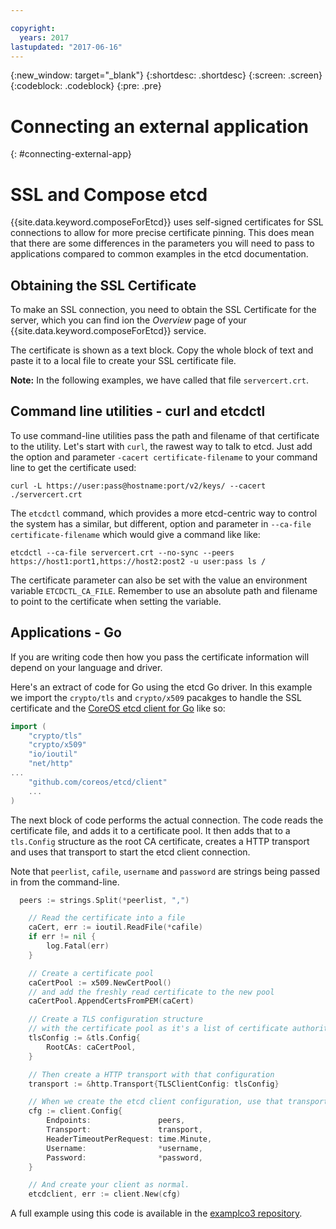 ```yaml
---

copyright:
  years: 2017
lastupdated: "2017-06-16"
---
```


{:new_window: target="_blank"}
{:shortdesc: .shortdesc}
{:screen: .screen}
{:codeblock: .codeblock}
{:pre: .pre}

# Connecting an external application
{: #connecting-external-app}

# SSL and Compose etcd

{{site.data.keyword.composeForEtcd}} uses self-signed certificates for SSL connections to allow for more precise certificate pinning. This does mean that there are some differences in the parameters you will need to pass to applications compared to common examples in the etcd documentation.

## Obtaining the SSL Certificate

To make an SSL connection, you need to obtain the SSL Certificate for the server, which you can find ion the *Overview* page of your {{site.data.keyword.composeForEtcd}} service.

The certificate is shown as a text block. Copy the whole block of text and paste it to a local file to create your SSL certificate file.

**Note:** In the following examples, we have called that file `servercert.crt`.

## Command line utilities - curl and etcdctl

To use command-line utilities pass the path and filename of that certificate to the utility. 
Let's start with `curl`, the rawest way to talk to etcd. Just add the option and parameter `-cacert certificate-filename` to your command line to get the certificate used:

```shell
curl -L https://user:pass@hostname:port/v2/keys/ --cacert ./servercert.crt

```

The `etcdctl` command, which provides a more etcd-centric way to control the system has a similar, but different, option and parameter in `--ca-file certificate-filename` which would give a command like like:

```shell
etcdctl --ca-file servercert.crt --no-sync --peers https://host1:port1,https://host2:post2 -u user:pass ls /

```

The certificate parameter can also be set with the value an environment variable `ETCDCTL_CA_FILE`. Remember to use an absolute path and filename to point to the certificate when setting the variable.

## Applications - Go

If you are writing code then how you pass the certificate information will depend on your language and driver. 

Here's an extract of code for Go using the etcd Go driver. In this example we import the `crypto/tls` and `crypto/x509` pacakges to handle the SSL certificate and the [CoreOS etcd client for Go](https://godoc.org/github.com/coreos/etcd/client) like so:

```go
import (
	"crypto/tls"
	"crypto/x509"
	"io/ioutil"
	"net/http"
...
	"github.com/coreos/etcd/client"
	...
)
```

The next block of code performs the actual connection. The code reads the certificate file, and adds it to a certificate pool. It then adds that to a `tls.Config` structure as the root CA certificate, creates a HTTP transport and uses that transport to start the etcd client connection.

Note that `peerlist`, `cafile`, `username` and `password` are strings being passed in from the command-line.

```go
  peers := strings.Split(*peerlist, ",")

	// Read the certificate into a file
	caCert, err := ioutil.ReadFile(*cafile)
	if err != nil {
		log.Fatal(err)
	}

	// Create a certificate pool
	caCertPool := x509.NewCertPool()
	// and add the freshly read certificate to the new pool
	caCertPool.AppendCertsFromPEM(caCert)

	// Create a TLS configuration structure
	// with the certificate pool as it's a list of certificate authorities
	tlsConfig := &tls.Config{
		RootCAs: caCertPool,
	}

	// Then create a HTTP transport with that configuration
	transport := &http.Transport{TLSClientConfig: tlsConfig}

	// When we create the etcd client configuration, use that transport
	cfg := client.Config{
		Endpoints:               peers,
		Transport:               transport,
		HeaderTimeoutPerRequest: time.Minute,
		Username:                *username,
		Password:                *password,
	}

	// And create your client as normal. 
	etcdclient, err := client.New(cfg)
```

A full example using this code is available in the [examplco3 repository](https://github.com/compose-ex/examplco3).
